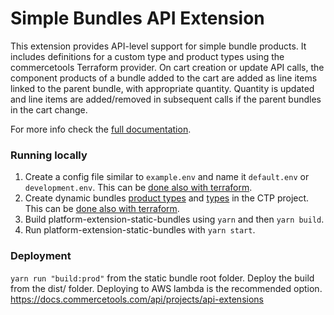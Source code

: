 # Simple Bundles API Extension

This extension provides API-level support for simple bundle products. It includes definitions for a custom type and product types using the commercetools Terraform provider. On cart creation or update API calls, the component products of a bundle added to the cart are added as line items linked to the parent bundle, with appropriate quantity. Quantity is updated and line items are added/removed in subsequent calls if the parent bundles in the cart change.

For more info check the [full documentation](./docs/index.md).

### Running locally
1. Create a config file similar to `example.env` and name it `default.env` or `development.env`. This can be [done also with terraform](./terraform).
1. Create dynamic bundles [product types](./resourceDefinitions/productTypes) and [types](./resourceDefinitions/types) in the CTP project. This can be [done also with terraform](./terraform).
1. Build platform-extension-static-bundles using `yarn` and then `yarn build`.
1. Run platform-extension-static-bundles with `yarn start`.

### Deployment
`yarn run "build:prod"` from the static bundle root folder. Deploy the build from the dist/ folder. Deploying to AWS lambda is the recommended option.
https://docs.commercetools.com/api/projects/api-extensions
